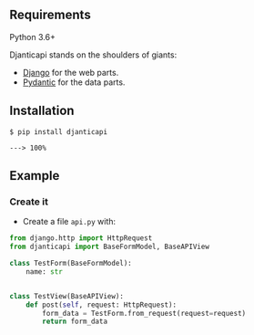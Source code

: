 ## Requirements

Python 3.6+

Djanticapi stands on the shoulders of giants:

* <a href="https://docs.djangoproject.com/en/3.0/" class="external-link" target="_blank">Django</a> for the web parts.
* <a href="https://pydantic-docs.helpmanual.io/" class="external-link" target="_blank">Pydantic</a> for the data parts.

## Installation

<div class="termy">

```console
$ pip install djanticapi

---> 100%
```

</div>

## Example

### Create it

* Create a file `api.py` with:

```Python
from django.http import HttpRequest
from djanticapi import BaseFormModel, BaseAPIView

class TestForm(BaseFormModel):
    name: str


class TestView(BaseAPIView):
    def post(self, request: HttpRequest):
        form_data = TestForm.from_request(request=request)
        return form_data
```
